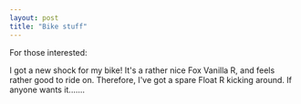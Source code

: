 ```yaml
---
layout: post
title: "Bike stuff"
---
```

For those interested:

I got a new shock for my bike! It's a rather nice Fox Vanilla R, and feels
rather good to ride on. Therefore, I've got a spare Float R kicking around. If
anyone wants it.......

